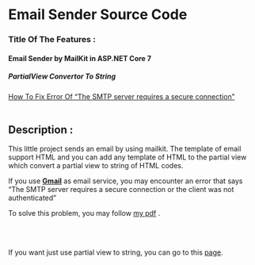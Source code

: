 <h1>Email Sender Source Code</h1>
<h3>Title Of The Features : </h3>
<h4>
  Email Sender by MailKit in ASP.NET Core 7 
</h4>
<h5>PartialView Convertor To String </h5>
<a href="https://github.com/MohammadEbrahimi-dev/Email-Sender-MailKit/files/12100626/Fix.Error.Google.Account.pdf">
How To Fix Error Of “The SMTP server requires a secure connection”</a>
<br/><br/>
<h2>Description :</h2>
<p>This little project sends an email by using mailkit. The template of email support HTML and you can add any template of HTML
to the partial view which convert a partial view to string of HTML codes.</p>
<p>If you use <u><b>Gmail</b></u> as email service, you may encounter an error that says “The SMTP server requires a secure connection or the client was not authenticated”</p>
<p>To solve this problem, you may follow 
    <a href="https://github.com/MohammadEbrahimi-dev/Email-Sender-MailKit/files/12100626/Fix.Error.Google.Account.pdf">my pdf</a>
.</p>
<br/>
<br/>
<p>If you want just use partial view to string, you can go to this <a href="https://github.com/MohammadEbrahimi-dev/Email-Sender-MailKit/blob/master/SendEmail/Struct/PartialToString.cs" title="partialview to string">page</a>.</p>

